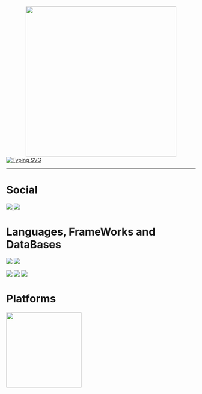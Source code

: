 <div align="center">
    <img src="https://themrwest.github.io/img/gifs/1.gif" align="center" width="400">
</div>

<div>
    <a href="https://git.io/typing-svg"><img align="center" src="https://readme-typing-svg.demolab.com?font=Anta&duration=2500&pause=900&color=F7F7F7&random=false&width=435&lines=Welcome+to+My+Github;My+name+is+Wesley+H.;+Also+known+as+MrWest+;%3AD" alt="Typing SVG" /></a>
    
  </p>
</div>

<hr>

# Social 
<a href="https://www.youtube.com/@MrWest"> <img src="https://img.shields.io/badge/YouTube-FF0000?style=for-the-badge&logo=youtube&logoColor=white" /> </a>
<a href="https://open.spotify.com/playlist/6zEm43E42itMbHlyjq1aep?si=65a73fced207448e"> <img src="https://img.shields.io/badge/Spotify-1ED760?&style=for-the-badge&logo=spotify&logoColor=white" /> </a>

# Languages, FrameWorks and DataBases 
<img src="https://img.shields.io/badge/Python-3776AB?style=for-the-badge&logo=python&logoColor=white" /> <img src="https://img.shields.io/badge/Rust-black?style=for-the-badge&logo=rust&logoColor=#E57324"/> 


<img src="https://img.shields.io/badge/MongoDB-4EA94B?style=for-the-badge&logo=mongodb&logoColor=white"/> <img src="https://camo.githubusercontent.com/6fa061792e03b8e6fe80cf6ef3cfdc7c3160c4191f2a883f07aa7abd65c1fef8/68747470733a2f2f696d672e736869656c64732e696f2f62616467652f496e666c757844422d3232414446363f7374796c653d666f722d7468652d6261646765266c6f676f3d496e666c75784442266c6f676f436f6c6f723d7768697465"> <img src="https://img.shields.io/badge/Grafana-F2F4F9?style=for-the-badge&logo=grafana&logoColor=orange&labelColor=F2F4F9">

# Platforms
<a href="https://wokwi.com/makers/mrwest"><img src="https://www.luisllamas.es/wp-content/uploads/2022/12/wowki.png" width="200"></a>

